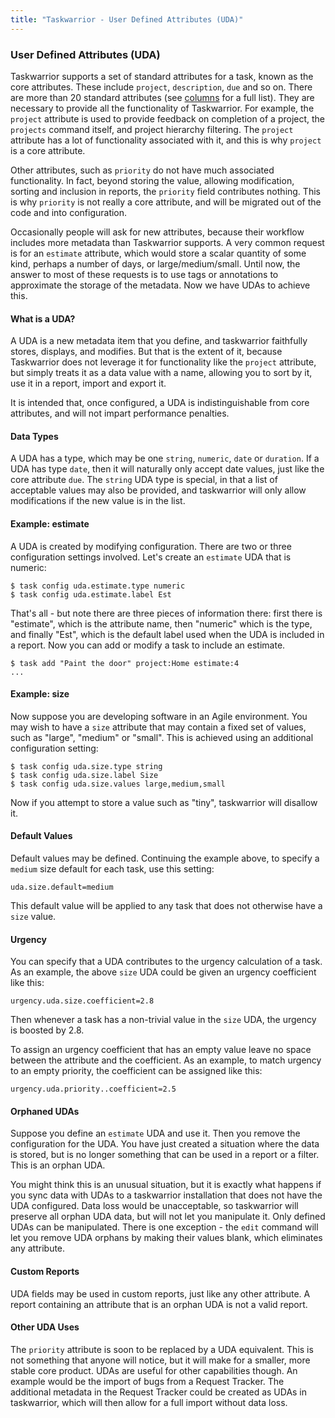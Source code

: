```yaml
---
title: "Taskwarrior - User Defined Attributes (UDA)"
---
```


### User Defined Attributes (UDA)

Taskwarrior supports a set of standard attributes for a task, known as the core
attributes. These include `project`, `description`, `due` and so on. There are
more than 20 standard attributes (see [columns](/docs/commands/columns.html) for
a full list). They are necessary to provide all the functionality of
Taskwarrior. For example, the `project` attribute is used to provide feedback on
completion of a project, the `projects` command itself, and project hierarchy
filtering. The `project` attribute has a lot of functionality associated with
it, and this is why `project` is a core attribute.

Other attributes, such as `priority` do not have much associated functionality.
In fact, beyond storing the value, allowing modification, sorting and inclusion
in reports, the `priority` field contributes nothing. This is why `priority` is
not really a core attribute, and will be migrated out of the code and into
configuration.

Occasionally people will ask for new attributes, because their workflow includes
more metadata than Taskwarrior supports. A very common request is for an
`estimate` attribute, which would store a scalar quantity of some kind, perhaps
a number of days, or large/medium/small. Until now, the answer to most of these
requests is to use tags or annotations to approximate the storage of the
metadata. Now we have UDAs to achieve this.

#### What is a UDA?

A UDA is a new metadata item that you define, and taskwarrior faithfully stores,
displays, and modifies. But that is the extent of it, because Taskwarrior does
not leverage it for functionality like the `project` attribute, but simply
treats it as a data value with a name, allowing you to sort by it, use it in a
report, import and export it.

It is intended that, once configured, a UDA is indistinguishable from core
attributes, and will not impart performance penalties.

#### Data Types

A UDA has a type, which may be one `string`, `numeric`, `date` or `duration`. If
a UDA has type `date`, then it will naturally only accept date values, just like
the core attribute `due`. The `string` UDA type is special, in that a list of
acceptable values may also be provided, and taskwarrior will only allow
modifications if the new value is in the list.

#### Example: estimate

A UDA is created by modifying configuration. There are two or three
configuration settings involved. Let\'s create an `estimate` UDA that is
numeric:

    $ task config uda.estimate.type numeric
    $ task config uda.estimate.label Est

That\'s all - but note there are three pieces of information there: first there
is \"estimate\", which is the attribute name, then \"numeric\" which is the
type, and finally \"Est\", which is the default label used when the UDA is
included in a report. Now you can add or modify a task to include an estimate.

    $ task add "Paint the door" project:Home estimate:4
    ...

#### Example: size

Now suppose you are developing software in an Agile environment. You may wish to
have a `size` attribute that may contain a fixed set of values, such as
\"large\", \"medium\" or \"small\". This is achieved using an additional
configuration setting:

    $ task config uda.size.type string
    $ task config uda.size.label Size
    $ task config uda.size.values large,medium,small

Now if you attempt to store a value such as \"tiny\", taskwarrior will disallow
it.

#### Default Values

Default values may be defined. Continuing the example above, to specify a
`medium` size default for each task, use this setting:

    uda.size.default=medium

This default value will be applied to any task that does not otherwise have a
`size` value.

#### Urgency

You can specify that a UDA contributes to the urgency calculation of a task. As
an example, the above `size` UDA could be given an urgency coefficient like
this:

    urgency.uda.size.coefficient=2.8

Then whenever a task has a non-trivial value in the `size` UDA, the urgency is
boosted by 2.8.

To assign an urgency coefficient that has an empty value leave no space between
the attribute and the coefficient. As an example, to match urgency to an empty
priority, the coefficient can be assigned like this:

    urgency.uda.priority..coefficient=2.5

#### Orphaned UDAs

Suppose you define an `estimate` UDA and use it. Then you remove the
configuration for the UDA. You have just created a situation where the data is
stored, but is no longer something that can be used in a report or a filter.
This is an orphan UDA.

You might think this is an unusual situation, but it is exactly what happens if
you sync data with UDAs to a taskwarrior installation that does not have the UDA
configured. Data loss would be unacceptable, so taskwarrior will preserve all
orphan UDA data, but will not let you manipulate it. Only defined UDAs can be
manipulated. There is one exception - the `edit` command will let you remove UDA
orphans by making their values blank, which eliminates any attribute.

#### Custom Reports

UDA fields may be used in custom reports, just like any other attribute. A
report containing an attribute that is an orphan UDA is not a valid report.

#### Other UDA Uses

The `priority` attribute is soon to be replaced by a UDA equivalent. This is not
something that anyone will notice, but it will make for a smaller, more stable
core product. UDAs are useful for other capabilities though. An example would be
the import of bugs from a Request Tracker. The additional metadata in the
Request Tracker could be created as UDAs in taskwarrior, which will then allow
for a full import without data loss.
